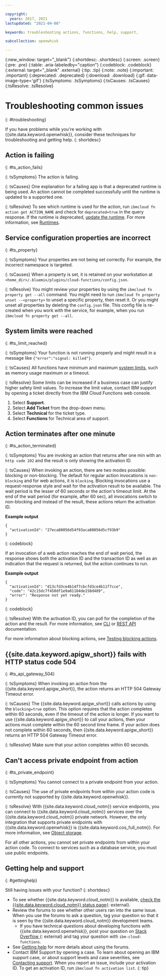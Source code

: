 ```yaml
---

copyright:
  years: 2017, 2021
lastupdated: "2021-04-08"

keywords: troubleshooting actions, functions, help, support,

subcollection: openwhisk

---
```


{:new_window: target="_blank"}
{:shortdesc: .shortdesc}
{:screen: .screen}
{:pre: .pre}
{:table: .aria-labeledby="caption"}
{:codeblock: .codeblock}
{:external: target="_blank" .external}
{:tip: .tip}
{:note: .note}
{:important: .important}
{:deprecated: .deprecated}
{:download: .download}
{:gif: data-image-type='gif'}
{:tsSymptoms: .tsSymptoms}
{:tsCauses: .tsCauses}
{:tsResolve: .tsResolve}

# Troubleshooting common issues
{: #troubleshooting}

If you have problems while you're working with {{site.data.keyword.openwhisk}}, consider these techniques for troubleshooting and getting help. 
{: shortdesc}

## Action is failing
{: #ts_action_fails}

{: tsSymptoms}
The action is failing.

{: tsCauses}
One explanation for a failing app is that a deprecated runtime is being used. An action cannot be completed successfully until the runtime is updated to a supported one.

{: tsResolve}
To see which runtime is used for the action, run `ibmcloud fn action get ACTION_NAME` and check for `deprecated=true` in the query response. If the runtime is deprecated, [update the runtime](/docs/openwhisk?topic=openwhisk-actions#actions_update). For more information, see [Runtimes](/docs/openwhisk?topic=openwhisk-runtimes).

## Service configuration properties are incorrect
{: #ts_property}

{: tsSymptoms}
Your properties are not being set correctly. For example, the incorrect namespace is targeted.

{: tsCauses}
When a property is set, it is retained on your workstation at `<home_dir>/.bluemix/plugins/cloud-functions/config.json`.

{: tsResolve}
You might review your properties by using the `ibmcloud fn property get --all` command. You might need to run `ibmcloud fn property unset --<property>` to unset a specific property, then reset it. Or you might unset all properties by deleting the `config.json` file. This config file is re-created when you work with the service, for example, when you run `ibmcloud fn property get --all`.

## System limits were reached
{: #ts_limit_reached}

{: tsSymptoms}
Your function is not running properly and might result in a message like `{"error":"signal: killed"}`.

{: tsCauses}
All functions have minimum and maximum [system limits](/docs/openwhisk?topic=openwhisk-limits), such as memory usage maximum or a timeout.

{: tsResolve}
Some limits can be increased if a business case can justify higher safety limit values. To increase the limit value, contact IBM support by opening a ticket directly from the IBM Cloud Functions web console.

1. Select **Support**.
2. Select **Add Ticket** from the drop-down menu.
3. Select **Technical** for the ticket type.
4. Select **Functions** for Technical area of support.


## Action terminates after one minute
{: #ts_action_terminated}

{: tsSymptoms}
You are invoking an action that returns after one min with an `http code 202` and the result is only showing the activation ID.

{: tsCauses}
When invoking an action, there are two modes possible: blocking or non-blocking. The default for regular action invocations is `non-blocking` and for web actions, it is `blocking`. Blocking invocations use a request-response style and wait for the activation result to be available. The wait period is the lesser of 60 seconds or the action's timeout limit. At the end of the wait period (for example, after 60 sec), all invocations switch to non-blocking and instead of the result, these actions return the activation ID.

**Example output**

```
{
  "activationId": "27eca80056d54f93aca80056d5cf93b9"
}
```
{: codeblock}

If an invocation of a web action reaches the end of wait period, the response shows both the activation ID and the transaction ID as well as an indication that the request is returned, but the action continues to run.

**Example output**

```
{
  "activationId": "d13cfd3ce4b14f7cbcfd3ce4b11f7cce",
  "code": "42c15dc7f450df1e9a01104de158d489",
  "error": "Response not yet ready."
}
```
{: codeblock}

{: tsResolve}
With the activation ID, you can poll for the completion of the action and the result. For more information, see [CLI](/docs/openwhisk?topic=cloud-functions-cli-plugin-functions-cli#cli_activation) or [REST API](https://cloud.ibm.com/apidocs/functions#getactivations) documentation.

For more information about blocking actions, see [Testing blocking actions](/docs/openwhisk?topic=openwhisk-test#test-block).

## {{site.data.keyword.apigw_short}} fails with HTTP status code 504
{: #ts_api_gateway_504}

{: tsSymptoms}
When invoking an action from the {{site.data.keyword.apigw_short}}, the action returns an HTTP 504 Gateway
Timeout error.

{: tsCauses}
The {{site.data.keyword.apigw_short}} calls actions by using the `blocking=true` option. This option requires that the action completes within 60 seconds, even if the timeout of the action is longer. If you want to use {{site.data.keyword.apigw_short}} to call your actions, then your actions must complete within the 60 second time frame. If your action does not complete within 60 seconds, then {{site.data.keyword.apigw_short}} returns an HTTP 504 Gateway Timeout error.

{: tsResolve}
Make sure that your action completes within 60 seconds.

## Can't access private endpoint from action
{: #ts_private_endpoint}

{: tsSymptoms}
You cannot connect to a private endpoint from your action.

{: tsCauses}
The use of private endpoints from within your action code is currently not supported by {{site.data.keyword.openwhisk}}.

{: tsResolve}
With {{site.data.keyword.cloud_notm}} service endpoints, you can connect to {{site.data.keyword.cloud_notm}} services over the {{site.data.keyword.cloud_notm}} private network. However, the only integration that supports private endpoints with {{site.data.keyword.openwhisk}} is {{site.data.keyword.cos_full_notm}}. For more information, see [Object storage](/docs/openwhisk?topic=openwhisk-pkg_obstorage). 

For all other actions, you cannot set private endpoints from within your action code. To connect to services such as a database service, you must use public endpoints.

## Getting help and support
{: #gettinghelp}

Still having issues with your function?
{: shortdesc}

-   To see whether {{site.data.keyword.cloud_notm}} is available, [check the {{site.data.keyword.cloud_notm}} status page](https://cloud.ibm.com/status?selected=status){: external}.
-   Review the forums to see whether other users ran into the same issue. When you use the forums to ask a question, tag your question so that it is seen by the {{site.data.keyword.cloud_notm}} development teams.
    -   If you have technical questions about developing functions with {{site.data.keyword.openwhisk}}, post your question on [Stack Overflow ](https://stackoverflow.com/questions/tagged/ibm-cloud-functions){: external} and tag your question with `ibm-cloud-functions`.
-   See [Getting help](/docs/get-support) for more details about using the forums.
-   Contact IBM Support by opening a case. To learn about opening an IBM support case, or about support levels and case severities, see [Contacting support](/docs/get-support).
When you report an issue, include your activation ID. To get an activation ID, run `ibmcloud fn activation list`.
{: tip}

